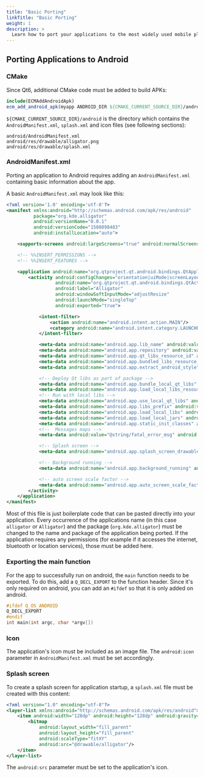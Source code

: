 ```yaml
---
title: "Basic Porting"
linkTitle: "Basic Porting"
weight: 1
description: >
  Learn how to port your applications to the most widely used mobile platform
---
```


## Porting Applications to Android

### CMake

Since Qt6, additional CMake code must be added to build APKs:

```cmake
include(ECMAddAndroidApk)
ecm_add_android_apk(myapp ANDROID_DIR ${CMAKE_CURRENT_SOURCE_DIR}/android)
```

`${CMAKE_CURRENT_SOURCE_DIR}/android` is the directory which contains the `AndroidManifest.xml`,
`splash.xml` and icon files (see following sections):

```
android/AndroidManifest.xml
android/res/drawable/alligator.png
android/res/drawable/splash.xml
```

### AndroidManifest.xml

Porting an application to Android requires adding an `AndroidManifest.xml` containing basic information about the app.

A basic `AndroidManifest.xml` may look like this:

```xml
<?xml version='1.0' encoding='utf-8'?>
<manifest xmlns:android="http://schemas.android.com/apk/res/android"
          package="org.kde.alligator"
          android:versionName="0.0.1"
          android:versionCode="1588098483"
          android:installLocation="auto">

    <supports-screens android:largeScreens="true" android:normalScreens="true" android:anyDensity="true" android:smallScreens="true"/>

    <!-- %%INSERT_PERMISSIONS -->
    <!-- %%INSERT_FEATURES -->

    <application android:name="org.qtproject.qt.android.bindings.QtApplication" android:label="Alligator" android:icon="@drawable/alligator">
        <activity android:configChanges="orientation|uiMode|screenLayout|screenSize|smallestScreenSize|layoutDirection|locale|fontScale|keyboard|keyboardHidden|navigation"
                  android:name="org.qtproject.qt.android.bindings.QtActivity"
                  android:label="Alligator"
                  android:windowSoftInputMode="adjustResize"
                  android:launchMode="singleTop"
                  android:exported="true">

            <intent-filter>
                <action android:name="android.intent.action.MAIN"/>
                <category android:name="android.intent.category.LAUNCHER"/>
            </intent-filter>

            <meta-data android:name="android.app.lib_name" android:value="alligator"/>
            <meta-data android:name="android.app.repository" android:value="default"/>
            <meta-data android:name="android.app.qt_libs_resource_id" android:resource="@array/qt_libs"/>
            <meta-data android:name="android.app.bundled_libs_resource_id" android:resource="@array/bundled_libs"/>
            <meta-data android:name="android.app.extract_android_style" android:value="minimal"/>

            <!-- Deploy Qt libs as part of package -->
            <meta-data android:name="android.app.bundle_local_qt_libs" android:value="-- %%BUNDLE_LOCAL_QT_LIBS%% --"/>
            <meta-data android:name="android.app.load_local_libs_resource_id" android:resource="@array/load_local_libs"/>
            <!-- Run with local libs -->
            <meta-data android:name="android.app.use_local_qt_libs" android:value="-- %%USE_LOCAL_QT_LIBS%% --"/>
            <meta-data android:name="android.app.libs_prefix" android:value="/data/local/tmp/qt/"/>
            <meta-data android:name="android.app.load_local_libs" android:value="-- %%INSERT_LOCAL_LIBS%% --"/>
            <meta-data android:name="android.app.load_local_jars" android:value="-- %%INSERT_LOCAL_JARS%% --"/>
            <meta-data android:name="android.app.static_init_classes" android:value="-- %%INSERT_INIT_CLASSES%% --"/>
            <!--  Messages maps -->
            <meta-data android:value="@string/fatal_error_msg" android:name="android.app.fatal_error_msg"/>

            <!-- Splash screen -->
            <meta-data android:name="android.app.splash_screen_drawable" android:resource="@drawable/splash"/>

            <!-- Background running -->
            <meta-data android:name="android.app.background_running" android:value="false"/>

            <!-- auto screen scale factor -->
            <meta-data android:name="android.app.auto_screen_scale_factor" android:value="true"/>
        </activity>
    </application>
</manifest>
```

Most of this file is just boilerplate code that can be pasted directly into your application. Every occurrence of the applications name (in this case `alligator` or `Alligator`) and the package (`org.kde.alligator`) must be changed to the name and package of the application being ported. If the application requires any permissions (for example if it accesses the internet, bluetooth or location services), those must be added here.

### Exporting the main function

For the app to successfully run on android, the `main` function needs to be exported. To do this, add a `Q_DECL_EXPORT` to the function header. Since it's only required on android, you can add an `#ifdef` so that it is only added on android.

```cpp
#ifdef Q_OS_ANDROID
Q_DECL_EXPORT
#endif
int main(int argc, char *argv[])
```

### Icon

The application's icon must be included as an image file. The ```android:icon``` parameter in ```AndroidManifest.xml``` must be set accordingly.

### Splash screen

To create a splash screen for application startup, a ```splash.xml``` file must be created with this content:

```xml
<?xml version="1.0" encoding="utf-8"?>
<layer-list xmlns:android="http://schemas.android.com/apk/res/android">
    <item android:width="128dp" android:height="128dp" android:gravity="center">
        <bitmap
            android:layout_width="fill_parent"
            android:layout_height="fill_parent"
            android:scaleType="fitXY"
            android:src="@drawable/alligator"/>
    </item>
</layer-list>
```

The ```android:src``` parameter must be set to the application's icon.
